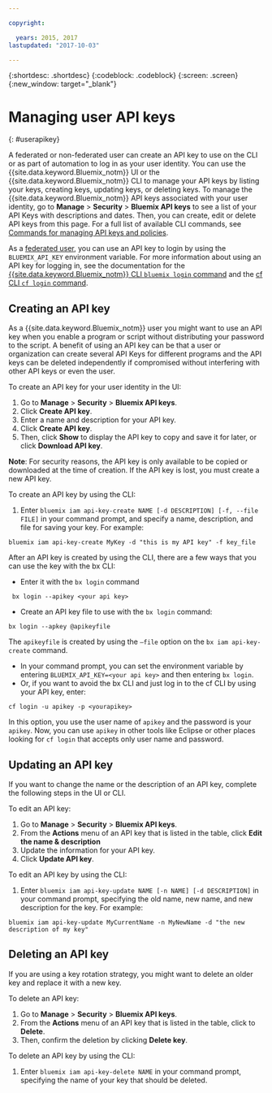 ```yaml
---

copyright:

  years: 2015, 2017
lastupdated: "2017-10-03"

---
```


{:shortdesc: .shortdesc}
{:codeblock: .codeblock}
{:screen: .screen}
{:new_window: target="_blank"}

# Managing user API keys
{: #userapikey}

A federated or non-federated user can create an API key to use on the CLI or as part of automation to log in as your user identity. You can use the {{site.data.keyword.Bluemix_notm}} UI or the {{site.data.keyword.Bluemix_notm}} CLI to manage your API keys by listing your keys, creating keys, updating keys, or deleting keys. To manage the {{site.data.keyword.Bluemix_notm}} API keys associated with your user identity, go to **Manage** &gt; **Security** &gt; **Bluemix API keys** to see a list of your API Keys with descriptions and dates. Then, you can create, edit or delete API keys from this page. For a full list of available CLI commands, see [Commands for managing API keys and policies](/docs/cli/reference/bluemix_cli/bx_cli.html#bx_commands_iam).

As a [federated user](/docs/admin/adminpublic.html#federatedid), you can use an API key to login by using the `BLUEMIX_API_KEY` environment variable. For more information about using an API key for logging in, see the documentation for the [{{site.data.keyword.Bluemix_notm}} CLI `bluemix login` command](/docs/cli/reference/bluemix_cli/bx_cli.html#bluemix_login) and the [cf CLI `cf login` command](/docs/cli/reference/cfcommands/index.html#cf_login).

## Creating an API key

As a {{site.data.keyword.Bluemix_notm}} user you might want to use an API key when you enable a program or script without distributing your password to the script. A benefit of using an API key can be that a user or organization can create several API Keys for different programs and the API keys can be deleted independently if compromised without interfering with other API keys or even the user.

To create an API key for your user identity in the UI:

1. Go to **Manage** &gt; **Security** &gt; **Bluemix API keys**.
2. Click **Create API key**.
3. Enter a name and description for your API key.
4. Click **Create API key**.
5. Then, click **Show** to display the API key to copy and save it for later, or click **Download API key**.

**Note**: For security reasons, the API key is only available to be copied or downloaded at the time of creation. If the API key is lost, you must create a new API key.

To create an API key by using the CLI:

1. Enter `bluemix iam api-key-create NAME [-d DESCRIPTION] [-f, --file FILE]` in your command prompt, and specify a name, description, and file for saving your key. For example:

```
bluemix iam api-key-create MyKey -d "this is my API key" -f key_file
``` 

After an API key is created by using the CLI, there are a few ways that you can use the key with the bx CLI:

* Enter it with the `bx login` command
```
 bx login --apikey <your api key>
```
* Create an API key file to use with the `bx login` command: 
 ```
 bx login --apkey @apikeyfile
 ```
 The `apikeyfile` is created by using the `—file` option on the `bx iam api-key-create` command.
* In your command prompt, you can set the environment variable by entering `BLUEMIX_API_KEY=<your api key>` and then entering `bx login`.
* Or, if you want to avoid the bx CLI and just log in to the cf CLI by using your API key, enter:
 ```
 cf login -u apikey -p <yourapikey>
 ```
  In this option, you use the user name of `apikey` and the password is your `apikey`. Now, you can use `apikey` in other tools like Eclipse or other places looking for `cf login` that accepts only user name and password.

## Updating an API key

If you want to change the name or the description of an API key, complete the following steps in the UI or CLI.

To edit an API key:

1. Go to **Manage** &gt; **Security** &gt; **Bluemix API keys**.
2. From the **Actions** menu of an API key that is listed in the table, click **Edit the name & description** 
3. Update the information for your API key.
4. Click **Update API key**.

To edit an API key by using the CLI:

1. Enter `bluemix iam api-key-update NAME [-n NAME] [-d DESCRIPTION]` in your command prompt, specifying the old name, new name, and new description for the key. For example:

```
bluemix iam api-key-update MyCurrentName -n MyNewName -d "the new description of my key"
```

## Deleting an API key

If you are using a key rotation strategy, you might want to delete an older key and replace it with a new key.

To delete an API key: 

1. Go to **Manage** &gt; **Security** &gt; **Bluemix API keys**.
2. From the **Actions** menu of an API key that is listed in the table, click to **Delete**.
3. Then, confirm the deletion by clicking **Delete key**.

To delete an API key by using the CLI:
1. Enter `bluemix iam api-key-delete NAME` in your command prompt, specifying the name of your key that should be deleted.
